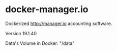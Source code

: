 # docker-manager.io

Dockerized http://manager.io accounting software.

Version 19.1.40

Data's Volume in Docker: "/data"
